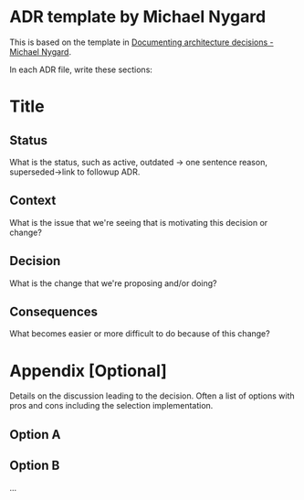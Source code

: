 # ADR template by Michael Nygard

This is based on the template in [Documenting architecture decisions - Michael Nygard](http://thinkrelevance.com/blog/2011/11/15/documenting-architecture-decisions).

In each ADR file, write these sections:

# Title

## Status

What is the status, such as active, outdated -> one sentence reason, superseded->link to followup ADR.

## Context

What is the issue that we're seeing that is motivating this decision or change?

## Decision

What is the change that we're proposing and/or doing?

## Consequences

What becomes easier or more difficult to do because of this change?

# Appendix [Optional]

Details on the discussion leading to the decision.
Often a list of options with pros and cons including the selection implementation.

## Option A

## Option B

...
